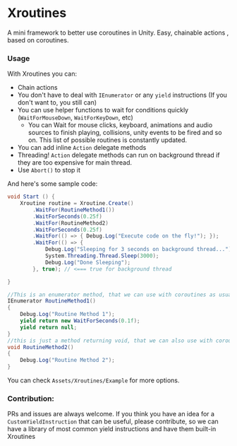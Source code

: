 # Xroutines
A mini framework to better use coroutines in Unity.
Easy, chainable actions , based on coroutines.

### Usage

With Xroutines you can:

 * Chain actions
 * You don't have to deal with `IEnumerator` or any `yield` instructions (If you don't want to, you still can)
 * You can use helper functions to wait for conditions quickly (`WaitForMouseDown`, `WaitForKeyDown`, etc)
     * You can Wait for mouse clicks, keyboard, animations and audio sources to finish playing, collisions, unity events to be fired and so on. This list of possible routines is constantly updated.
 * You can add inline `Action` delegate methods 
 * Threading! `Action` delegate methods can run on background thread if they are too expensive for main thread.
 * Use `Abort()` to stop it

And here's some sample code:

```csharp
void Start () {
    Xroutine routine = Xroutine.Create()
        .WaitFor(RoutineMethod1())
        .WaitForSeconds(0.25f)
        .WaitFor(RoutineMethod2)
        .WaitForSeconds(0.25f)
        .WaitFor(() => { Debug.Log("Execute code on the fly!"); });
        .WaitFor(() => { 
            Debug.Log("Sleeping for 3 seconds on background thread..."); 
            System.Threading.Thread.Sleep(3000); 
            Debug.Log("Done Sleeping"); 
        }, true); // <=== true for background thread

}

//This is an enumerator method, that we can use with coroutines as usual
IEnumerator RoutineMethod1()
{
    Debug.Log("Routine Method 1");
    yield return new WaitForSeconds(0.1f);
    yield return null;
}
//this is just a method returning void, that we can also use with coroutines
void RoutineMethod2()
{
    Debug.Log("Routine Method 2");
}
```

You can check `Assets/Xroutines/Example` for more options.

### Contribution:

PRs and issues are always welcome.
If you think you have an idea for a `CustomYieldInstruction` that can be useful, please contribute, so we can have a library of most common yield instructions and have them built-in Xroutines
